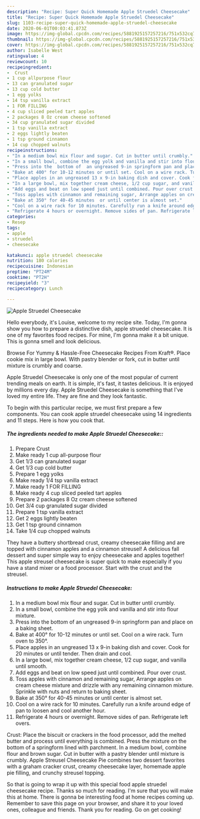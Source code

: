 ```yaml
---
description: "Recipe: Super Quick Homemade Apple Struedel Cheesecake"
title: "Recipe: Super Quick Homemade Apple Struedel Cheesecake"
slug: 1103-recipe-super-quick-homemade-apple-struedel-cheesecake
date: 2020-06-01T00:03:41.873Z
image: https://img-global.cpcdn.com/recipes/5881925157257216/751x532cq70/apple-struedel-cheesecake-recipe-main-photo.jpg
thumbnail: https://img-global.cpcdn.com/recipes/5881925157257216/751x532cq70/apple-struedel-cheesecake-recipe-main-photo.jpg
cover: https://img-global.cpcdn.com/recipes/5881925157257216/751x532cq70/apple-struedel-cheesecake-recipe-main-photo.jpg
author: Isabelle West
ratingvalue: 4
reviewcount: 10
recipeingredient:
-  Crust
- 1 cup allpurpose flour
- 13 can granulated sugar
- 13 cup cold butter
- 1 egg yolks
- 14 tsp vanilla extract
- 1 FOR FILLING
- 4 cup sliced peeled tart apples
- 2 packages 8 Oz cream cheese softened
- 34 cup granulated sugar divided
- 1 tsp vanilla extract
- 2 eggs lightly beaten
- 1 tsp ground cinnamon
- 14 cup chopped walnuts
recipeinstructions:
- "In a medium bowl mix flour and sugar. Cut in butter until crumbly."
- "In a small bowl, combine the egg yolk and vanilla and stir into flour mixture."
- "Press into the  bottom of  an ungreased 9-in springform pan and place  on a baking sheet."
- "Bake at 400° for 10-12 minutes or until set. Cool on a wire rack. Turn oven to 350°."
- "Place apples in an ungreased 13 x 9-in baking dish and cover. Cook for 20 minutes or until tender. Then drain and cool."
- "In a large bowl, mix together cream cheese, 1/2 cup sugar, and vanilla until smooth."
- "Add eggs and beat on low speed just until combined. Pour over crust."
- "Toss apples with cinnamon and remaining sugar, Arrange apples on cream cheese mixture and drizzle with any remaining cinnamon mixture. Sprinkle with nuts and return to baking sheet."
- "Bake at 350° for 40-45 minutes  or until center is almost set."
- "Cool on a wire rack for 10 minutes. Carefully run a knife around edge of pan to loosen and cool another hour."
- "Refrigerate 4 hours or overnight. Remove sides of pan. Refrigerate left overs."
categories:
- Resep
tags:
- apple
- struedel
- cheesecake

katakunci: apple struedel cheesecake
nutrition: 180 calories
recipecuisine: Indonesian
preptime: "PT24M"
cooktime: "PT2H"
recipeyield: "3"
recipecategory: Lunch

---
```



![Apple Struedel Cheesecake](https://img-global.cpcdn.com/recipes/5881925157257216/751x532cq70/apple-struedel-cheesecake-recipe-main-photo.jpg)

Hello everybody, it's Louise, welcome to my recipe site. Today, I'm gonna show you how to prepare a distinctive dish, apple struedel cheesecake. It is one of my favorites food recipes. For mine, I'm gonna make it a bit unique. This is gonna smell and look delicious.

Browse For Yummy &amp; Hassle-Free Cheesecake Recipes From Kraft®. Place cookie mix in large bowl. With pastry blender or fork, cut in butter until mixture is crumbly and coarse.

Apple Struedel Cheesecake is only one of the most popular of current trending meals on earth. It is simple, it's fast, it tastes delicious. It is enjoyed by millions every day. Apple Struedel Cheesecake is something that I've loved my entire life. They are fine and they look fantastic.


To begin with this particular recipe, we must first prepare a few components. You can cook apple struedel cheesecake using 14 ingredients and 11 steps. Here is how you cook that.

##### The ingredients needed to make Apple Struedel Cheesecake::

1. Prepare  Crust
1. Make ready 1 cup all-purpose flour
1. Get 1/3 can granulated sugar
1. Get 1/3 cup cold butter
1. Prepare 1 egg yolks
1. Make ready 1/4 tsp vanilla extract
1. Make ready 1 FOR FILLING
1. Make ready 4 cup sliced peeled tart apples
1. Prepare 2 packages 8 Oz cream cheese softened
1. Get 3/4 cup granulated sugar divided
1. Prepare 1 tsp vanilla extract
1. Get 2 eggs lightly beaten
1. Get 1 tsp ground cinnamon
1. Take 1/4 cup chopped walnuts


They have a buttery shortbread crust, creamy cheesecake filling and are topped with cinnamon apples and a cinnamon streusel! A delicious fall dessert and super simple way to enjoy cheesecake and apples together! This apple streusel cheesecake is super quick to make especially if you have a stand mixer or a food processor. Start with the crust and the streusel. 

##### Instructions to make Apple Struedel Cheesecake:

1. In a medium bowl mix flour and sugar. Cut in butter until crumbly.
1. In a small bowl, combine the egg yolk and vanilla and stir into flour mixture.
1. Press into the  bottom of  an ungreased 9-in springform pan and place  on a baking sheet.
1. Bake at 400° for 10-12 minutes or until set. Cool on a wire rack. Turn oven to 350°.
1. Place apples in an ungreased 13 x 9-in baking dish and cover. Cook for 20 minutes or until tender. Then drain and cool.
1. In a large bowl, mix together cream cheese, 1/2 cup sugar, and vanilla until smooth.
1. Add eggs and beat on low speed just until combined. Pour over crust.
1. Toss apples with cinnamon and remaining sugar, Arrange apples on cream cheese mixture and drizzle with any remaining cinnamon mixture. Sprinkle with nuts and return to baking sheet.
1. Bake at 350° for 40-45 minutes  or until center is almost set.
1. Cool on a wire rack for 10 minutes. Carefully run a knife around edge of pan to loosen and cool another hour.
1. Refrigerate 4 hours or overnight. Remove sides of pan. Refrigerate left overs.


Crust: Place the biscuit or crackers in the food processor, add the melted butter and process until everything is combined. Press the mixture on the bottom of a springform lined with parchment. In a medium bowl, combine flour and brown sugar. Cut in butter with a pastry blender until mixture is crumbly. Apple Streusel Cheesecake Pie combines two dessert favorites with a graham cracker crust, creamy cheesecake layer, homemade apple pie filling, and crunchy streusel topping. 

So that is going to wrap it up with this special food apple struedel cheesecake recipe. Thanks so much for reading. I'm sure that you will make this at home. There is gonna be interesting food at home recipes coming up. Remember to save this page on your browser, and share it to your loved ones, colleague and friends. Thank you for reading. Go on get cooking!
